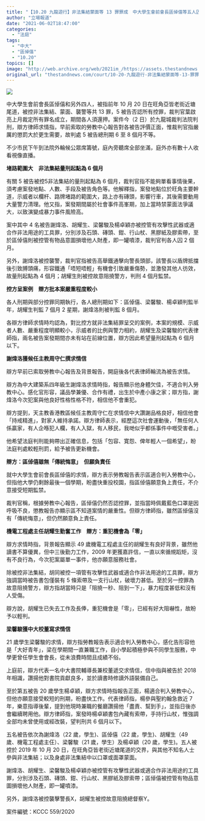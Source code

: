 ```yaml
---
title: "【10.20 九龍遊行】非法集結蒙面等 13 罪罪成　中大學生會前會長區倬僖等五人囚 6 至 8 個月"
author: "立場報道"
date: "2021-06-02T18:47:00"
categories:
  - "法庭"
tags:
  - "中大"
  - "區倬僖"
  - "10.20"
topics: []
image: "http://web.archive.org/web/2021im_/https://assets.thestandnews.com/media/photos/kowloon-23_nuBP8.png"
original_url: "thestandnews.com/court/10-20-九龍遊行-非法集結蒙面等-13-罪罪成-中大學生會前會長區倬僖等五人囚-6-至-8-個月"
---
```

![](http://web.archive.org/web/2021im_/https://assets.thestandnews.com/media/photos/kowloon-23_nuBP8.png)

中大學生會前會長區倬僖和另外四人，被指前年 10 月 20 日在旺角亞皆老街近塘尾道，被控非法集結、蒙面、襲警等共 13 罪，5 被告否認所有控罪，裁判官葉啟亮上月裁定所有罪名成立，期間各人須還押。案件今（2 日）於九龍城裁判法院判刑，辯方律師求情指，早前索取的勞教中心報告對各被告評價正面，惟裁判官指嚴厲的懲罰大於更生需要，故判處 5 被告總刑期 6 至 8 個月不等。

不少市民下午到法院外輪候公眾席籌號，庭內旁聽席全部坐滿，庭外亦有數十人收看視像直播。

**堵路範圍大　非法集結量刑起點為 6 個月** 

有關 5 被告被控5非法集結的量刑起點為 6 個月，裁判官指不能夠單看事情後果，須考慮案發地點、人數、手段及被告角色等。他解釋指，案發地點位於旺角主要幹道，示威者以欄杆、路牌堵路的範圍大，路上亦有磚頭，影響行車，其後需要動用大量警力清理。他又指，案發期間屬於社會事件高峯期，加上當時禁蒙面法爭議大，以致演變成暴力事件風險高。

案中其中 4 名被告謝煒洛、胡耀生、梁馨駿及楊卓穎亦被控管有攻擊性武器或適合作非法用途的工具罪，分別涉及石頭、磚頭、鉗、行山杖、黑膠紙及膠索帶，至於區倬僖則被控管有物品意圖損壞他人財產，即一罐噴漆，裁判官判各人囚 2 個月。

另外，謝煒洛被控襲警，裁判官指被告高舉鐵通擊向警長頭部，該警長以盾牌抵擋後引致膊頭痛，形容鐵通「唔短唔輕」有機會引致嚴重傷勢，並激發其他人彷效，故量刑起點為 4 個月；胡耀生則被控故意阻撓警方，判刑 4 個月監禁。

**控方呈案例　辯方批本案嚴重程度較小**

各人刑期與部分控罪同期執行，各人總刑期如下：區倬僖、梁馨駿、楊卓穎判監半年，胡耀生判監 7 個月 2 星期，謝煒洛則被判監 8 個月。

各辯方律師求情時均認為，對比控方就非法集結罪呈交的案例，本案的規模、示威者人數、嚴重程度明顯較小，示威者的比例與警力相約，胡耀生及梁馨駿的代表律師指，兩名被告案發期間亦未有站在前線位置，辯方因此希望量刑起點為 6 個月以下。

**謝煒洛獲候任主教周守仁撰求情信**

辯方早前已索取勞教中心報告及背景報告，開庭後各代表律師輪流為被告求情。

辯方為中大建築系四年級生謝煒洛求情時指，報告顯示他身體欠佳，不適合判入勞教中心。感化官形容，議品學兼優、合作有禮，出生於中產小康之家；辯方指，謝煒洛今次犯案與他良好性格性格不符，相信他不會重犯。

辯方提到，天主教香港教區候任主教周守仁在求情信中大讚謝品格良好，相信他會「持戒精進」，對家人維持承諾。辯方律師表示，經歷這次社會運動後，「無任何人係贏家，有人企喺犯人欄，有人入獄，有人移民，我哋似乎都係事件中嘅受害者。」

他希望法庭判刑能夠帶出正確信息，包括「包容、寛怨、俾年輕人一個希望」，盼法庭判處較輕刑罰，給予被告更新機會。

**辯方：區倬僖雖無「傳統悔意」　但願負責任**

就中大學生會前會長區倬僖的求情，辯方表示勞教報告表示區適合判入勞教中心，但指他大學仍剩餘最後一個學期，盼盡快重投校園，指區倬僖願意負上責任，不介意接受短期監禁。

裁判官稱，根據勞教中心報告，區倬僖仍然否認控罪，並指當時佩戴藍色口罩是因呼吸不良，懲教報告亦顯示區不知道案情的嚴重性。但辯方律師指，雖然區倬僖沒有「傳統悔意」，但仍然願意負上責任。

**機電工程處主任胡耀生勤奮工作　辯方：重犯機會為「零」**

辯方求情時指，背景報告顯示 49 歲機電工程處主仼的胡耀生有良好背景，雖然他讀書不算優異，但中三後勤力工作，2009 年更獲嘉許信，一直以來循規蹈矩，沒有不良行為，今次犯案屬單一事件，他亦願意服務社會。

除被控非法集結，胡同被控一項管有攻擊性武器或適合作非法用途的工具罪，辯方強調當時被告書包僅裝有 5 條索帶及一支行山杖，破壞力甚低。至於另一控罪為故意阻撓警方，辯方指胡當時只是「阻撓一秒、阻到一下」，暴力程度甚低和沒有人受傷。

辯方說，胡耀生已失去工作及長俸，重犯機會是「零」，已經有好大阻嚇性，故盼予以輕判。

**梁馨駿獲中大校董寫求情信**

21 歲學生梁馨駿的求情，辯方指勞教報告表示適合判入勞教中心，感化告形容他是「大好青年」，梁在學期間一直兼職工作，自小學起積極參與不同學生服務，中學更曾任學生會會長，從未浪費時間且成績不俗。

上庭前，辯方代表一名中大書院輔導長兼校董遞交求情信，信中指與被告於 2018 年相識，讚揚他對書院貢獻良多，並於讀書時修讀外語裝備自己。

至於第五被告 20 歲學生楊卓穎，辯方求情時指報告正面，楊適合判入勞教中心，但他亦願意接受較短的刑期，昐盡快工作。代表律師指，楊參與聖約翰急救近 7 年，樂意指導後輩，提到他現時兼職的餐廳讚揚他「盡責、幫到手」，並指日後亦會繼續聘用他。辯方律師指，案發時楊卓穎書包內藏有索帶，手持行山杖，惟強調全部均未曾使用或經改裝，望判刑共 6 個月以下。

五名被告依次為謝煒洛（22 歲，學生)、區倬僖（22 歲，學生)、胡耀生（49 歲、機電工程處主仼）、梁馨駿（21 歲，學生）及楊卓穎（20 歲，學生)。五人被控於 2019 年 10 月 20 日，在旺角亞皆老街近塘尾道的交界，與其他不知名人士參與非法集結；以及身處非法集結中以口罩或面罩蒙面。

謝煒洛、胡耀生、梁馨駿及楊卓穎亦被控管有攻擊性武器或適合作非法用途的工具罪，分別涉及石頭、磚頭、鉗、行山杖、黑膠紙及膠索帶；區倬僖被控管有物品意圖損壞他人財產，即一罐噴漆。

另外，謝煒洛被控襲擊警長X，胡耀生被控故意阻撓總督察Y。

案件編號：KCCC 559/2020